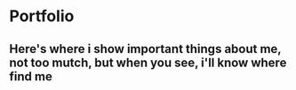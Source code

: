 # Portfolio

## Here's where i show important things about me, not too mutch, but when you see, i'll know where find me
